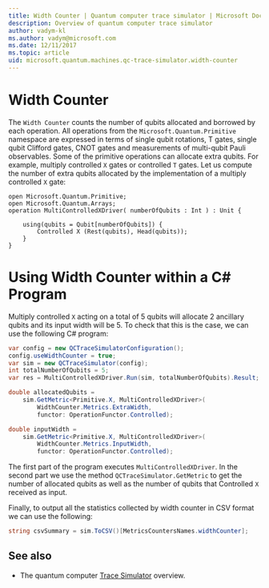 ```yaml
---
title: Width Counter | Quantum computer trace simulator | Microsoft Docs
description: Overview of quantum computer trace simulator
author: vadym-kl
ms.author: vadym@microsoft.com
ms.date: 12/11/2017
ms.topic: article
uid: microsoft.quantum.machines.qc-trace-simulator.width-counter
---
```


# Width Counter

The `Width Counter` counts the number of qubits allocated and borrowed by each operation.
 All operations from the `Microsoft.Quantum.Primitive` namespace are expressed in terms of single qubit rotations,
T gates, single qubit Clifford gates, CNOT gates and measurements of multi-qubit
Pauli observables. Some of the primitive operations can allocate extra qubits. For example, multiply controlled `X` gates or controlled `T` gates. Let us compute the number of extra qubits allocated 
by the implementation of a multiply controlled `X` gate:

```qsharp
open Microsoft.Quantum.Primitive;
open Microsoft.Quantum.Arrays;
operation MultiControlledXDriver( numberOfQubits : Int ) : Unit {

    using(qubits = Qubit[numberOfQubits]) {
        Controlled X (Rest(qubits), Head(qubits));
    } 
}
```

# Using Width Counter within a C# Program

Multiply controlled `X` acting on a total of 5 qubits will allocate 2 ancillary qubits 
and its input width will be 5. To check that this is the case, we can use the following 
C# program:

```csharp 
var config = new QCTraceSimulatorConfiguration();
config.useWidthCounter = true;
var sim = new QCTraceSimulator(config);
int totalNumberOfQubits = 5;
var res = MultiControlledXDriver.Run(sim, totalNumberOfQubits).Result;

double allocatedQubits = 
    sim.GetMetric<Primitive.X, MultiControlledXDriver>(
        WidthCounter.Metrics.ExtraWidth,
        functor: OperationFunctor.Controlled); 

double inputWidth =
    sim.GetMetric<Primitive.X, MultiControlledXDriver>(
        WidthCounter.Metrics.InputWidth,
        functor: OperationFunctor.Controlled);
```

The first part of the program executes `MultiControlledXDriver`. In the second part we use the method
`QCTraceSimulator.GetMetric` to get the number of allocated qubits as well as the number of qubits that Controlled `X`
received as input. 

Finally, to output all the statistics collected by width counter in CSV format we can 
use the following:
```csharp
string csvSummary = sim.ToCSV()[MetricsCountersNames.widthCounter];
```

## See also ##

- The quantum computer [Trace Simulator](xref:microsoft.quantum.machines.qc-trace-simulator.intro) overview.

